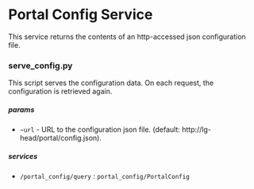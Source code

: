 Portal Config Service
=====================

This service returns the contents of an http-accessed json configuration file.

### serve\_config.py

This script serves the configuration data.  On each request, the configuration is retrieved again.

##### params

* `~url` - URL to the configuration json file. (default: http://lg-head/portal/config.json).

##### services

* `/portal_config/query` : `portal_config/PortalConfig`

